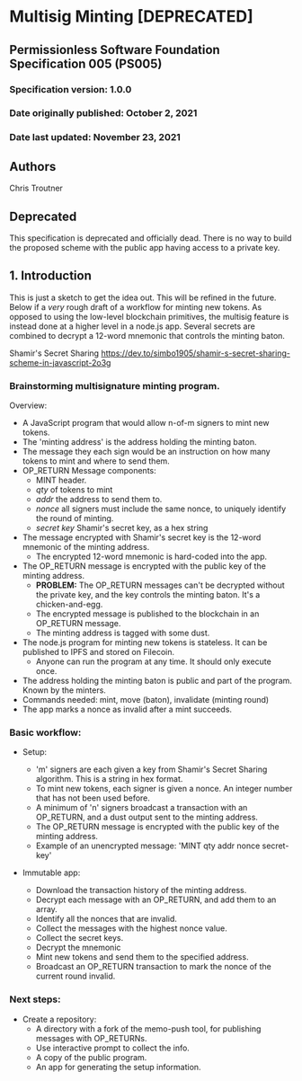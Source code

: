 # Multisig Minting [DEPRECATED]

## Permissionless Software Foundation Specification 005 (PS005)

### Specification version: 1.0.0

### Date originally published: October 2, 2021

### Date last updated: November 23, 2021

## Authors

Chris Troutner

## Deprecated
This specification is deprecated and officially dead. There is no way to build the proposed scheme with the public app having access to a private key.

## 1. Introduction

This is just a sketch to get the idea out. This will be refined in the future. Below if a _very_ rough draft of a workflow for minting new tokens. As opposed to using the low-level blockchain primitives, the multisig feature is instead done at a higher level in a node.js app. Several secrets are combined to decrypt a 12-word mnemonic that controls the minting baton.

Shamir's Secret Sharing
https://dev.to/simbo1905/shamir-s-secret-sharing-scheme-in-javascript-2o3g

### Brainstorming multisignature minting program.

Overview:

- A JavaScript program that would allow n-of-m signers to mint new tokens.
- The 'minting address' is the address holding the minting baton.
- The message they each sign would be an instruction on how many tokens to mint and where to send them.
- OP_RETURN Message components:
  - MINT header.
  - _qty_ of tokens to mint
  - _addr_ the address to send them to.
  - _nonce_ all signers must include the same nonce, to uniquely identify the round of minting.
  - _secret key_ Shamir's secret key, as a hex string
- The message encrypted with Shamir's secret key is the 12-word mnemonic of the minting address.
  - The encrypted 12-word mnemonic is hard-coded into the app.
- The OP_RETURN message is encrypted with the public key of the minting address.
  - **PROBLEM:** The OP_RETURN messages can't be decrypted without the private key, and the key controls the minting baton. It's a chicken-and-egg.
  - The encrypted message is published to the blockchain in an OP_RETURN message.
  - The minting address is tagged with some dust.
- The node.js program for minting new tokens is stateless. It can be published to IPFS and stored on Filecoin.
  - Anyone can run the program at any time. It should only execute once.
- The address holding the minting baton is public and part of the program. Known by the minters.
- Commands needed: mint, move (baton), invalidate (minting round)
- The app marks a nonce as invalid after a mint succeeds.

### Basic workflow:

- Setup:

  - 'm' signers are each given a key from Shamir's Secret Sharing algorithm. This is a string in hex format.
  - To mint new tokens, each signer is given a nonce. An integer number that has not been used before.
  - A minimum of 'n' signers broadcast a transaction with an OP_RETURN, and a dust output sent to the minting address.
  - The OP_RETURN message is encrypted with the public key of the minting address.
  - Example of an unencrypted message: 'MINT qty addr nonce secret-key'

- Immutable app:
  - Download the transaction history of the minting address.
  - Decrypt each message with an OP_RETURN, and add them to an array.
  - Identify all the nonces that are invalid.
  - Collect the messages with the highest nonce value.
  - Collect the secret keys.
  - Decrypt the mnemonic
  - Mint new tokens and send them to the specified address.
  - Broadcast an OP_RETURN transaction to mark the nonce of the current round invalid.

### Next steps:

- Create a repository:
  - A directory with a fork of the memo-push tool, for publishing messages with OP_RETURNs.
  - Use interactive prompt to collect the info.
  - A copy of the public program.
  - An app for generating the setup information.
